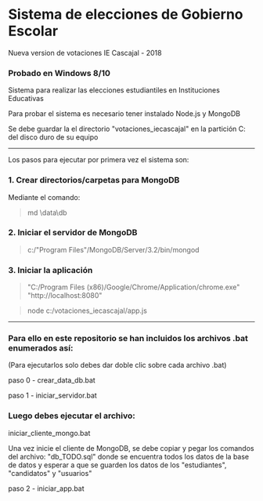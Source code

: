 # Sistema de elecciones de Gobierno Escolar

Nueva version de votaciones IE Cascajal - 2018

### Probado en Windows 8/10

Sistema para realizar las elecciones estudiantiles en Instituciones Educativas 

Para probar el sistema es necesario tener instalado Node.js y MongoDB

Se debe guardar la el directorio "votaciones_iecascajal" en la partición C: del disco duro de su equipo

* * *

Los pasos para ejecutar por primera vez el sistema son:

### 1. Crear directorios/carpetas para MongoDB

Mediante el comando:  

 > md \data\db

### 2. Iniciar el servidor de MongoDB

 > c:/\"Program Files\"/MongoDB/Server/3.2/bin/mongod

### 3. Iniciar la aplicación 

> "C:/Program Files (x86)/Google/Chrome/Application/chrome.exe" "http://localhost:8080"

 > node c:/votaciones_iecascajal/app.js

* * *

### Para ello en este repositorio se han incluidos los archivos .bat enumerados así:

(Para ejecutarlos solo debes dar doble clic sobre cada archivo .bat)

paso 0 - crear_data_db.bat

paso 1 - iniciar_servidor.bat

### Luego debes ejecutar el archivo: 

iniciar_cliente_mongo.bat

Una vez inicie el cliente de MongoDB, se debe copiar y pegar los comandos del archivo: "db_TODO.sql" donde se encuentra todos los datos de la base de datos y esperar a que se guarden los datos de los "estudiantes", "candidatos" y "usuarios" 

paso 2 - iniciar_app.bat



